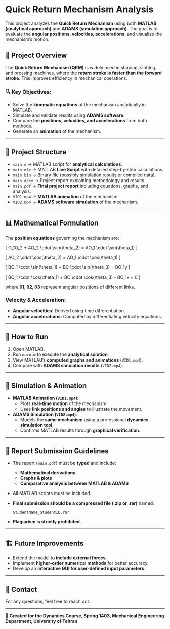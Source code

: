 # Quick Return Mechanism Analysis

This project analyzes the **Quick Return Mechanism** using both **MATLAB (analytical approach)** and **ADAMS (simulation approach)**. The goal is to evaluate the **angular positions, velocities, accelerations**, and visualize the mechanism’s motion.

## 📌 Project Overview
The **Quick Return Mechanism (QRM)** is widely used in shaping, slotting, and pressing machines, where the **return stroke is faster than the forward stroke**. This improves efficiency in mechanical operations.

### 🔍 Key Objectives:
- Solve the **kinematic equations** of the mechanism analytically in MATLAB.
- Simulate and validate results using **ADAMS software**.
- Compare the **positions, velocities, and accelerations** from both methods.
- Generate an **animation** of the mechanism.

---

## 📂 Project Structure
- `main.m` → MATLAB script for **analytical calculations**.
- `main.mlx` → MATLAB **Live Script** with detailed step-by-step calculations.
- `main.bin` → Binary file (possibly simulation results or compiled data).
- `main.docx` → Project report explaining methodology and results.
- `main.pdf` → **Final project report** including equations, graphs, and analysis.
- `VID1.mp4` → **MATLAB animation** of the mechanism.
- `VID2.mp4` → **ADAMS software simulation** of the mechanism.

---

## 📊 Mathematical Formulation
The **position equations** governing the mechanism are:

\[
O_1O_2 + AO_2 \cdot \sin(\theta_2) = AO_1 \cdot \sin(\theta_1)
\]

\[
AO_2 \cdot \cos(\theta_2) = AO_1 \cdot \cos(\theta_1)
\]

\[
BO_1 \cdot \sin(\theta_1) + BC \cdot \sin(\theta_3) = BO_1y
\]

\[
BO_1 \cdot \cos(\theta_1) + BC \cdot \cos(\theta_3) - BO_1x = 0
\]

where **θ1, θ2, θ3** represent angular positions of different links.

### **Velocity & Acceleration:**
- **Angular velocities:** Derived using time differentiation.
- **Angular accelerations:** Computed by differentiating velocity equations.

---

## 🚀 How to Run
1. Open MATLAB.
2. Run `main.m` to execute the **analytical solution**.
3. View MATLAB’s **computed graphs and animations** (`VID1.mp4`).
4. Compare with **ADAMS simulation results** (`VID2.mp4`).

---

## 🎥 Simulation & Animation
- **MATLAB Animation (`VID1.mp4`)**:
  - Plots **real-time motion** of the mechanism.
  - Uses **link positions and angles** to illustrate the movement.
- **ADAMS Simulation (`VID2.mp4`)**:
  - Models the **same mechanism** using a professional **dynamics simulation tool**.
  - Confirms MATLAB results through **graphical verification**.

---

## 📜 Report Submission Guidelines
- The report (`main.pdf`) must be **typed** and include:
  - **Mathematical derivations**
  - **Graphs & plots**
  - **Comparative analysis between MATLAB & ADAMS**
- All MATLAB scripts must be included.
- **Final submission should be a compressed file (.zip or .rar)** named:

  ```
  StudentName_StudentID.rar
  ```

- **Plagiarism is strictly prohibited**.

---

## 🏗️ Future Improvements
- Extend the model to **include external forces**.
- Implement **higher-order numerical methods** for better accuracy.
- Develop an **interactive GUI for user-defined input parameters**.

---

## 📧 Contact
For any questions, feel free to reach out.

---

📌 **Created for the Dynamics Course, Spring 1403, Mechanical Engineering Department, University of Tehran**